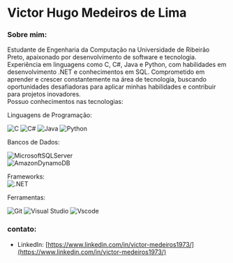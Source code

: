 # Victor Hugo Medeiros de Lima

### Sobre mim:  

Estudante de Engenharia da Computação na Universidade de Ribeirão Preto, apaixonado por desenvolvimento de software e tecnologia. Experiência em linguagens como C, C#, Java e Python, com habilidades em desenvolvimento .NET e conhecimentos em SQL. Comprometido em aprender e crescer constantemente na área de tecnologia, buscando oportunidades desafiadoras para aplicar minhas habilidades e contribuir para projetos inovadores.  
Possuo conhecimentos nas tecnologias:  

 Linguagens de Programação:  

 ![C](https://img.shields.io/badge/C-00599C?style=for-the-badge&logo=c&logoColor=white)
 ![C#](https://img.shields.io/badge/C%23-239120?style=for-the-badge&logo=c-sharp&logoColor=white)
 ![Java](https://img.shields.io/badge/java-%23ED8B00.svg?style=for-the-badge&logo=openjdk&logoColor=white)
 ![Python](https://img.shields.io/badge/python-3670A0?style=for-the-badge&logo=python&logoColor=ffdd54)  


 Bancos de Dados:  

 ![MicrosoftSQLServer](https://img.shields.io/badge/Microsoft%20SQL%20Server-CC2927?style=for-the-badge&logo=microsoft%20sql%20server&logoColor=white)  
 ![AmazonDynamoDB](https://img.shields.io/badge/Amazon%20DynamoDB-4053D6?style=for-the-badge&logo=Amazon%20DynamoDB&logoColor=white)

 Frameworks:  
 ![.NET](https://img.shields.io/badge/.NET-5C2D91?style=for-the-badge&logo=.net&logoColor=white)
  

 Ferramentas:  

 ![Git](https://img.shields.io/badge/GIT-E44C30?style=for-the-badge&logo=git&logoColor=white)
 ![Visual Studio](https://img.shields.io/badge/Visual%20Studio-5C2D91.svg?style=for-the-badge&logo=visual-studio&logoColor=white)
 ![Vscode](https://img.shields.io/badge/Vscode-007ACC?style=for-the-badge&logo=visual-studio-code&logoColor=white)

### contato:

- LinkedIn: [https://www.linkedin.com/in/victor-medeiros1973/](https://www.linkedin.com/in/victor-medeiros1973/)
